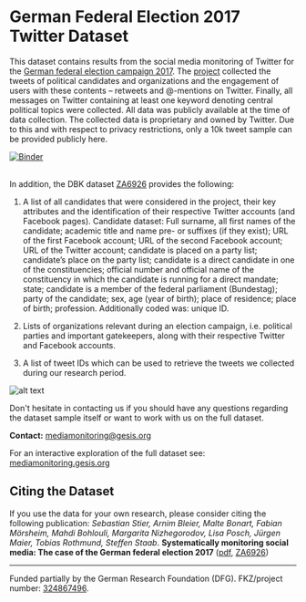 

# German Federal Election 2017 Twitter Dataset

This dataset contains results from the social media monitoring of Twitter for the  [German federal election campaign 2017](https://en.wikipedia.org/wiki/2017_German_federal_election). The [project](https://arxiv.org/pdf/1804.02888.pdf) collected the tweets of political candidates and organizations and the engagement of users with these contents – retweets and @-mentions on Twitter. Finally, all messages on Twitter containing at least one keyword denoting central political topics were collected. All data was publicly available at the time of data collection. The collected data is proprietary and owned by Twitter. Due to this and with respect to privacy restrictions, only a 10k tweet sample can be provided publicly here.

[![Binder](https://notebooks.gesis.org/binder/badge_logo.svg)](https://notebooks.gesis.org/binder/v2/gh/gesiscss/btw17_sample_scripts/master?urlpath=lab/tree/query_sample.ipynb)<br/><br/>


In addition, the DBK dataset [ZA6926](https://search.gesis.org/research_data/ZA6926) provides the following:

1. A list of all candidates that were considered in the project, their key attributes and the identification of their respective Twitter accounts (and Facebook pages). Candidate dataset: Full surname, all first names of the candidate; academic title and name pre- or suffixes (if they exist); URL of the first Facebook account; URL of the second Facebook account; URL of the Twitter account; candidate is placed on a party list; candidate’s place on the party list; candidate is a direct candidate in one of the constituencies; official number and official name of the constituency in which the candidate is running for a direct mandate; state; candidate is a member of the federal parliament (Bundestag); party of the candidate; sex, age (year of birth); place of residence; place of birth; profession. Additionally coded was: unique ID.

2. Lists of organizations relevant during an election campaign, i.e. political parties and important gatekeepers, along with their respective Twitter and Facebook accounts.

3. A list of tweet IDs which can be used to retrieve the tweets we collected during our research period.



![alt text](binder/fig.png "The political communication space and its operationalization.")



Don't hesitate in contacting us if you should have any questions regarding the dataset sample itself or want to work with us on the full dataset. 


**Contact:** mediamonitoring@gesis.org

For an interactive exploration of the full dataset see: [mediamonitoring.gesis.org](http://mediamonitoring.gesis.org)




## Citing the Dataset
If you use the data for your own research, please consider citing the following publication: *Sebastian Stier, Arnim Bleier, Malte Bonart, Fabian Mörsheim, Mahdi Bohlouli, Margarita Nizhegorodov, Lisa Posch, Jürgen Maier, Tobias Rothmund, Steffen Staab*. **Systematically monitoring social media: The case of the German federal election 2017** ([pdf](https://arxiv.org/pdf/1804.02888.pdf), [ZA6926](https://search.gesis.org/research_data/ZA6926))


---

Funded partially by the German Research Foundation (DFG).
FKZ/project number:
[324867496](https://gepris.dfg.de/gepris/projekt/324867496?context=projekt&task=showDetail&id=324867496&).

